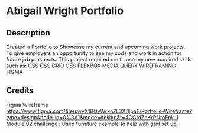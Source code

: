 # Abigail Wright Portfolio
## Description
Created a Portfolio to Showcase my current and upcoming work projects.
To give employers an opportunity to see my code and work in action for future job prospects.
This project required me to use my new acquired skills such as:
CSS
CSS GRID
CSS FLEXBOX
MEDIA QUERY
WIREFRAMING
FIGMA

## Credits
Figma Wireframe
https://www.figma.com/file/swyX1BGyWrxn7L3XI1jpaF/Portfolio-Wireframe?type=design&node-id=0%3A1&mode=design&t=4CGrdZeKrPNtoEnk-1
Module 02 challenge : Used furniture example to help with grid set up.
